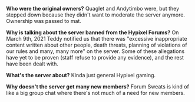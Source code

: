 **Who were the original owners?**
Quaglet and Andytimbo were, but they stepped down because they didn't want to moderate the server anymore. Ownership was passed to mat.

**Why is talking about the server banned from the Hypixel Forums?**
On March 9th, 2021 Teddy notified us that there was "excessive inappropriate content written about other people, death threats, planning of violations of our rules and many, many more" on the server. Some of these allegations have yet to be proven (staff refuse to provide any evidence), and the rest have been dealt with.

**What's the server about?**
Kinda just general Hypixel gaming.

**Why doesn't the server get many new members?**
Forum Sweats is kind of like a big group chat where there's not much of a need for new members. 
